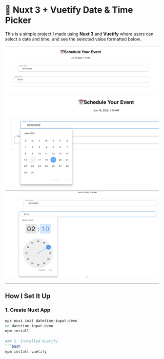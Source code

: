 # 📅 Nuxt 3 + Vuetify Date & Time Picker

This is a simple project I made using **Nuxt 3** and **Vuetify** where users can select a date and time, and see the selected value formatted below.

![Preview](./public/screenshot.png)
![Preview](./public/Screenshot2.png)
![Preview](./public/Screenshot3.png)


---

## How I Set It Up

### 1. Create Nuxt App

```bash
npx nuxi init datetime-input-demo
cd datetime-input-demo
npm install

### 2. Installed Vuetify
```bash
npm install vuetify

